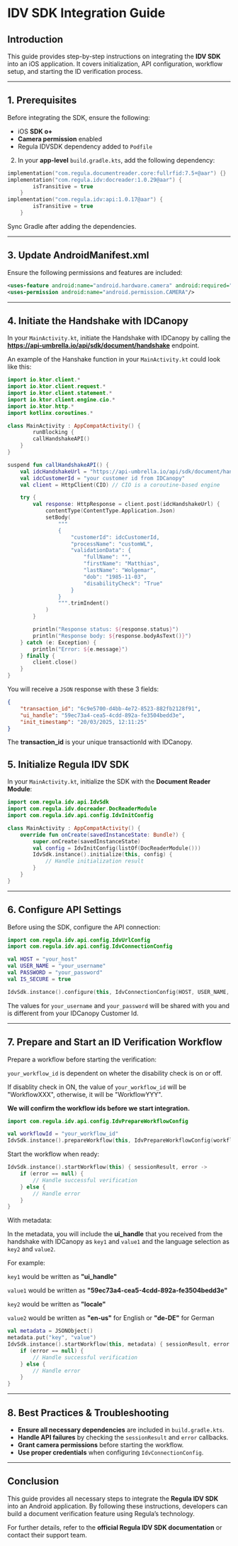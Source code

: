 # **IDV SDK Integration Guide**

## **Introduction**

This guide provides step-by-step instructions on integrating the **IDV SDK** into an iOS application. 
It covers initialization, API configuration, workflow setup, and starting the ID verification process.

---

## **1. Prerequisites**

Before integrating the SDK, ensure the following:

- iOS **SDK o+**
- **Camera permission** enabled
- Regula IDVSDK dependency added to `Podfile` 


2. In your **app-level** `build.gradle.kts`, add the following dependency:

```kotlin
implementation("com.regula.documentreader.core:fullrfid:7.5+@aar") {}
implementation("com.regula.idv:docreader:1.0.29@aar") {
        isTransitive = true
    }
implementation("com.regula.idv:api:1.0.17@aar") {
        isTransitive = true
    }
```

Sync Gradle after adding the dependencies.

---

## **3. Update AndroidManifest.xml**

Ensure the following permissions and features are included:

```xml
<uses-feature android:name="android.hardware.camera" android:required="true" />
<uses-permission android:name="android.permission.CAMERA"/>
```

---

## **4. Initiate the Handshake with IDCanopy**
In your `MainActivity.kt`, initiate the Handshake with IDCanopy by calling the **https://api-umbrella.io/api/sdk/document/handshake** endpoint.

An example of the Hanshake function in your `MainActivity.kt` could look like this:

```kotlin
import io.ktor.client.*
import io.ktor.client.request.*
import io.ktor.client.statement.*
import io.ktor.client.engine.cio.*
import io.ktor.http.*
import kotlinx.coroutines.*

class MainActivity : AppCompatActivity() {
        runBlocking {
        callHandshakeAPI()
    }
}

suspend fun callHandshakeAPI() {
    val idcHandshakeUrl = "https://api-umbrella.io/api/sdk/document/handshake"
    val idcCustomerId = "your customer id from IDCanopy"
    val client = HttpClient(CIO) // CIO is a coroutine-based engine

    try {
        val response: HttpResponse = client.post(idcHandshakeUrl) {
            contentType(ContentType.Application.Json)
            setBody(
                """
                {
                    "customerId": idcCustomerId,
                    "processName": "customWL",
                    "validationData": {
                        "fullName": "",
                        "firstName": "Matthias",
                        "lastName": "Wolgemar",
                        "dob": "1985-11-03",
                        "disabilityCheck": "True"
                    }
                }
                """.trimIndent()
            )
        }

        println("Response status: ${response.status}")
        println("Response body: ${response.bodyAsText()}")
    } catch (e: Exception) {
        println("Error: ${e.message}")
    } finally {
        client.close()
    }
}
```
You will receive a `JSON` response with these 3 fields:

```JSON
{
    "transaction_id": "6c9e5700-d4bb-4e72-8523-882fb2128f91",
    "ui_handle": "59ec73a4-cea5-4cdd-892a-fe3504bedd3e",
    "init_timestamp": "20/03/2025, 12:11:25"
}
```
The **transaction_id** is your unique transactionId with IDCanopy.

## **5. Initialize Regula IDV SDK**

In your `MainActivity.kt`, initialize the SDK with the **Document Reader Module**:

```kotlin
import com.regula.idv.api.IdvSdk
import com.regula.idv.docreader.DocReaderModule
import com.regula.idv.api.config.IdvInitConfig

class MainActivity : AppCompatActivity() {
    override fun onCreate(savedInstanceState: Bundle?) {
        super.onCreate(savedInstanceState)
        val config = IdvInitConfig(listOf(DocReaderModule()))
        IdvSdk.instance().initialize(this, config) {
            // Handle initialization result
        }
    }
}
```

---

## **6. Configure API Settings**

Before using the SDK, configure the API connection:

```kotlin
import com.regula.idv.api.config.IdvUrlConfig
import com.regula.idv.api.config.IdvConnectionConfig

val HOST = "your_host"
val USER_NAME = "your_username"
val PASSWORD = "your_password"
val IS_SECURE = true

IdvSdk.instance().configure(this, IdvConnectionConfig(HOST, USER_NAME, PASSWORD, IS_SECURE)) {}
```
The values for `your_username` and `your_password` will be shared with you and is different from your IDCanopy Customer Id.

---

## **7. Prepare and Start an ID Verification Workflow**

Prepare a workflow before starting the verification:

`your_workflow_id` is dependent on wheter the disability check is on or off.

If disablity check in ON, the value of `your_workflow_id` will be "WorkflowXXX", otherwise, it will be "WorkflowYYY". 

**We will confirm the workflow ids before we start integration.**

```kotlin
import com.regula.idv.api.config.IdvPrepareWorkflowConfig

val workflowId = "your_workflow_id"
IdvSdk.instance().prepareWorkflow(this, IdvPrepareWorkflowConfig(workflowId)) {}
```

Start the workflow when ready:

```kotlin
IdvSdk.instance().startWorkflow(this) { sessionResult, error ->
    if (error == null) {
        // Handle successful verification
    } else {
        // Handle error
    }
}
```

With metadata: 

In the metadata, you will include the **ui_handle** that you received from the handshake with IDCanopy as `key1` and `value1` and the language selection as `key2` and `value2`. 

For example: 

`key1` would be written as **"ui_handle"**

`value1` would be written as **"59ec73a4-cea5-4cdd-892a-fe3504bedd3e"**

`key2` would be written as **"locale"**

`value2` would be written as **"en-us"** for English or **"de-DE"** for German

```kotlin
val metadata = JSONObject()
metadata.put("key", "value")
IdvSdk.instance().startWorkflow(this, metadata) { sessionResult, error ->
    if (error == null) {
        // Handle successful verification
    } else {
        // Handle error
    }
}
```

---

## **8. Best Practices & Troubleshooting**

- **Ensure all necessary dependencies** are included in `build.gradle.kts`.
- **Handle API failures** by checking the `sessionResult` and `error` callbacks.
- **Grant camera permissions** before starting the workflow.
- **Use proper credentials** when configuring `IdvConnectionConfig`.

---

## **Conclusion**

This guide provides all necessary steps to integrate the **Regula IDV SDK** into an Android application. By following these instructions, developers can build a document verification feature using Regula’s technology.

For further details, refer to the **official Regula IDV SDK documentation** or contact their support team.
